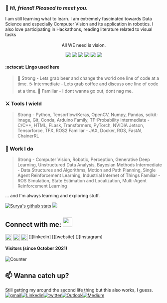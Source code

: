 ### :vulcan_salute: _Hi, friend! Pleased to meet you._ 
<div align="left">I am still learning what to learn. I am extremely fascinated towards Data Science and especially Computer Vision and its application in robotics. I also love participating in Hackathons, reading literature related to visual tasks

<br>
<br>
<div align="center"> All WE need is vision.
<div align="center">
  
![](https://img.shields.io/badge/-Deep%20Learning-brightgreend)
![](https://img.shields.io/badge/-Computer%20Vision-yellowgreen)
![](https://img.shields.io/badge/-Robotics-blue)
![](https://img.shields.io/badge/-IoT-yellow)
![](https://img.shields.io/badge/-Art-violet)
![](https://img.shields.io/badge/-Self%20Driving%20Cars-orange)
  </div>
  </div>
  </div>

#### 	:octocat: Lingo used here
> :beers: Strong - Lets grab beer and change the world one line of code at a time.
> :coffee: Intermediate - Lets grab coffee and discuss one line of code at a time.
> :beverage_box: Familiar - I dont wanna go out, dont nag me.

### :crossed_swords: Tools I wield
> Strong - Python, Tensorflow/Keras, OpenCV, Numpy, Pandas, scikit-image, Git, Conda, Arduino Family, TF-Probability
> Intermediate - C/C++, HTML, FLask, Transformers, PyTorch, NVIDIA Jetson, Tensorforce, TFX, ROS2
> Familiar - JAX, Docker, ROS, FastAI, ChainerRL

### :toolbox: Work I do
> Strong - Computer Vision, Robotic, Perception, Generative Deep Learning, Unstructured Data Analysis, Bayesian Methods
> Intermediate - Data Structures and Algorithms, Motion and Path Planning, Single Agent Reinforcement Learning, Industrial Internet of Things
> Familiar - ROS Simulation, State Estimation and Localization, Multi-Agent Reinforcement Learning

... and I'm always learning and exploring stuff. 

[![Surya's github stats](https://github-readme-stats.vercel.app/api?username=old-school-kid&count_private=true&include_all_commits=true&theme=radical)](https://old-school-kid.github.io/my-portfolio/index.html)
![](https://github-readme-stats.vercel.app/api/top-langs/?username=old-school-kid&theme=react&line_height=27&layout=compact)
## Connect with me: <img src="https://media1.giphy.com/media/Qyo4wXCuIUNZJ4Qykp/giphy.gif" width="30">

[<img align="left" alt="codeSTACKr | LinkedIn" width="22px" src="https://cdn2.iconfinder.com/data/icons/social-media-2285/512/1_Linkedin_unofficial_colored_svg-128.png" />][linkedin]
[<img align="left" alt="codeSTACKr | Website" width="22px" src="https://github.com/old-school-kid/my-portfolio/blob/main/images/favicon.ico" />][website]
[<img align="left" alt="codeSTACKr | Instagram" width="22px" src="https://image.flaticon.com/icons/png/128/2111/2111463.png" />][Instagram]
<br />

#### Visitors (since October 2021)

![Counter](https://count.getloli.com/get/@old-school-kid?theme=rule23)

## 📫 Wanna catch up? 
Still getting my around the second life thing but this also works, I guess.
  [![gmail](https://img.shields.io/badge/Gmail-D14836?style=for-the-badge&logo=gmail&logoColor=white)](mailto:mishrasp393@gmail.com)[![Linkedin](https://img.shields.io/badge/LinkedIn-0077B5?style=for-the-badge&logo=linkedin&logoColor=white)](https://www.linkedin.com/in/surya-prakash-mishra/)[![twitter](https://img.shields.io/badge/Poems-1DA1F2?style=for-the-badge&logo=twitter&logoColor=white)](https://twitter.com/SuryaIsAllUNeed)[![Outlook](https://img.shields.io/badge/Microsoft_Outlook-0078D4?style=for-the-badge&logo=microsoft-outlook&logoColor=white)](https://www.yourquote.in/surya-prakash-mishra-kzo0/quotes)[![Medium](https://img.shields.io/badge/Rant-7289DA?style=for-the-badge&logo=discord&logoColor=white)](https://medium.com/@messedsurya)
<!-- [linkedin]: https://www.linkedin.com/in/surya-pasrakh-mishra/
[website]: https://old-school-kid.github.io/my-portfolio/index.html
[Instagram]: https://www.instagram.com/old_school.kid/ -->
